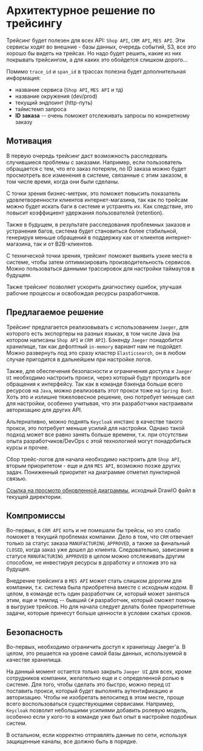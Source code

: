 # Архитектурное решение по трейсингу

Трейсинг будет полезен для всех API: `Shop API`, `CRM API`, `MES API`. Эти сервисы ходят во внешние - базы данных,
очередь событий, S3, все это хорошо бы видеть на трейсах. Но надо будет решить, какие из них покрывать трейсингом,
а для каких это обойдется слишком дорого...

Помимо `trace_id` и `span_id` в трассах полезна будет дополнительная информация:
* название сервиса (`Shop API`, `MES API` и тд)
* название окружения (dev/prod)
* текущий эндпоинт (http-путь)
* таймстемп запроса
* **ID заказа** -- очень поможет отслеживать запросы по конкретному заказу

## Мотивация

В первую очередь трейсинг даст возможность расследовать случившиеся проблемы с заказами. Например, если пользователь
обращается с тем, что его заказ потеряли, по ID заказа можно будет просмотреть все изменения в системе, связанные
с этим заказом, в том числе время, когда они были сделаны.

С точки зрения бизнес-метрик, это поможет повысить показатель удовлетворенности клиентов интернет-магазина, так как
по трейсам можно будет искать баги в системе и устранять их. Как следствие, это повысит коэффициент удержания
пользователей (retention).

Также в будущем, в результате расследования проблемных заказов и устранения багов, система будет становиться
более стабильной, генерируя меньше обращений в поддержку как от клиентов интернет-магазина, так и от B2B-клиентов.

С технической точки зрения, трейсинг поможет выявить узкие места в системе, чтобы затем оптимизировать
производительность сервисов. Можно пользоваться данными трассировок для настройки таймаутов в будущем.

Также трейсинг позволяет ускорить диагностику ошибок, улучшая рабочие процессы и освобождая ресурсы разработчиков.

## Предлагаемое решение

Трейсинг предлагается реализовывать с использованием `Jaeger`, для которого есть экспортеры на разных языках,
в том числе Java (на котором написаны `Shop API` и `CRM API`). Бэкенду `Jaeger` понадобится хранилище, так как
дефолтный `in-memory` вариант нам не подойдет. Можно развернуть под это сразу кластер `Elasticsearch`, он в любом
случае пригодится в дальнейшем при настройке логов.

Также, для обеспечения безопасности и ограничения доступа к `Jaeger UI` необходимо настроить прокси, через
который будут проходить все обращения к интерфейсу. Так как в команде бэкенда больше всего ресурсов на `Java`,
можно реализовать этот прокси тоже на `Spring Boot`. Хоть это и излишне тяжеловесное решение, оно потребует
меньше сил для настройки, особенно учитывая, что эти разработчики настраивали авторизацию для других API.

Альтернативно, можно поднять `Keycloak` инстанс в качестве такого прокси, это потребует меньше усилий для настройки.
Однако такой подход может все равно занять больше времени, т.к. при отсутствии опыта разработчиков/DevOps с этой
технологией могут понадобиться курсы и прочее.

Сбор трейс-логов для начала необходимо настроить для `Shop API`, вторым приоритетом - еще и для `MES API`, возможно
позже других задач. Пониженный приоритет на диаграмме отметил пунктирной связью.

[Ссылка на просмотр обновленной диаграммы](https://drive.google.com/file/d/1swcexgVMFx-yX-nb-9OoRzQGWQU63C_c/view?usp=sharing), исходный DrawIO файл в текущей директории.

## Компромиссы

Во-первых, в `CRM API` хоть и не помешали бы трейсы, но это слабо поможет в текущий проблемах компании. Дело в том,
что `CRM` отвечает только за статус заказа `MANUFACTURING_APPROVED`, а также за финальный `CLOSED`, когда заказ
уже дошел до клиента.
Следовательно, зависание в статусе `MANUFACTURING_APPROVED` в целом можно отслеживать другим способом, не инвестируя
ресурсы в доработку и отложив это на будущее.

Внедрение трейсинга в `MES API` может стать слишком дорогим для компании, т.к. система была приобретена вместе
с исходным кодом. В целом, в команде есть один разработчик `C#`, который может заняться этим, еще и тимлид -- бывший
`C#` разработчик, который сможет помочь в выгрузке трейсов. Но для начала следует делать более приоритетные задачи,
которые принесут больше ценности в условии сжатых сроков.

## Безопасность

Во-первых, необходимо ограничить доступ к хранилищу Jaeger'а. В целом, это решается на уровне самой базы данных,
используемой в качестве хранилища.

На данный момент остается только закрыть `Jaeger UI` для всех, кроме сотрудников компании, желательно еще и с
определенной ролью в системе. Для того, чтобы сделать это быстро, можно перед `UI` поставить прокси, который
будет выполнять аутентификацию и авторизацию. Чтобы не изобретать велосипед в этом месте, проще всего
воспользоваться существующими сервисами. Например, `Keycloak` позволит небольшими усилиями добавить ролевую модель,
особенно если у кого-то в команде уже был опыт в настройке подобных систем.

В остальном, если корректно отправлять данные по сети, используя защищенные каналы, все должно быть в порядке.
